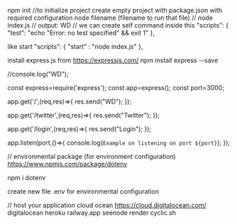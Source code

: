 npm init //to initialize project create empty project with package.json with required configuration 
node filename (filename to run that file) // node index.js // output: WD
// we can create self command inside this 
"scripts": {
    "test": "echo \"Error: no test specified\" && exit 1"
  },

  like start
  "scripts": {
  "start" : "node index.js"
  },

  install express js from  https://expressjs.com/
  npm install express --save

//console.log("WD");

const express=require('express');
const app=express();
const port=3000;

app.get('/',(req,res)=>{
    res.send("WD");
});

app.get('/twitter',(req,res)=>{
    res.send("Twitter");
});

app.get('/login',(req,res)=>{
    res.send("Login");
});

app.listen(port,()=>{
    console.log(`Example on listening on port ${port}`);
});




  // environmental package (for environment configuration)
  https://www.npmjs.com/package/dotenv

  npm i dotenv

  create new file .env for environmental configuration

  // host your application
  cloud ocean    https://cloud.digitalocean.com/
  digitalocean
heroku
railway.app
seenode
render
cyclic.sh